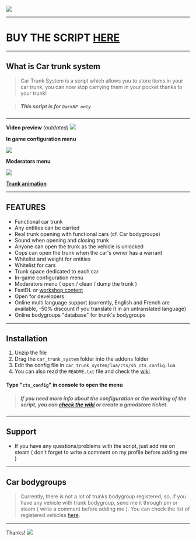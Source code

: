 ![](https://media.gmodstore.com/script_banners/57b4434067207fd1348b99e483a13e03_full.png)

---

# BUY THE SCRIPT [HERE](https://discord.gg/vpxXbNw)

---

## What is Car trunk system
> Car Trunk System is a script which allows you to store items in your car trunk, you can now stop carrying them in your pocket thanks to your trunk!

> ##### This script is for  ``DarkRP only``

---
**Video preview** _(outdated)_
[![](https://i.imgur.com/WDG5ta3.png)](https://youtu.be/Qjfcn3lCPBE)

**In game configuration menu**

![](https://i.imgur.com/WSX038V.gif)

**Moderators menu**

![](https://i.gyazo.com/1bbdc7c7fdbbbfe1ff41f41ac278368f.gif)

**[Trunk animation](https://i.imgur.com/RIEnzxV.gif)**

---

## FEATURES
- Functional car trunk
- Any entities can be carried 
- Real trunk opening with functional cars (cf. Car bodygroups)
- Sound when opening and closing trunk
- Anyone can open the trunk as the vehicle is unlocked
- Cops can open the trunk when the car's owner has a warrant 
- Whitelist and weight for entities
- Whitelist for cars 
- Trunk space dedicated to each car
- In-game configuration menu
- Moderators menu ( open / clean / dump the trunk )
- FastDL or [workshop content](https://steamcommunity.com/sharedfiles/filedetails/?id=1447771895)
- Open for developers
- Online multi language support (currently, English and French are available, -50% discount if you translate it in an untranslated language)
- Online bodygroups "database" for trunk's bodygroups

---

## Installation
1. Unzip the file
2. Drag the ``car_trunk_system`` folder into the addons folder
3. Edit the config file in ``car_trunk_system/lua/cts/sh_cts_config.lua``
4. You can also read the ``README.txt`` file and check the [wiki](https://github.com/ValfundeFR/car_trunk_system/wiki)

#### Type "`cts_config`" in console to open the menu

> ##### If you need more info about the configuration or the working of the script, you can [check the wiki](https://github.com/ValfundeFR/car_trunk_system/wiki/Installation-&-configuration) or **create a gmodstore ticket**.

---

## Support
- If you have any questions/problems with the script, just add me on steam ( don't forget to write a comment on my profile before adding me )

---

## Car bodygroups
> Currently, there is not a lot of trunks bodygroup registered, so, if you have any vehicle with trunk bodygroup, send me it through pm or steam ( write a comment before adding me ). You can check the list of registered vehicles [here](https://raw.githubusercontent.com/ValfundeFR/car_trunk_system/master/bodygroups/list.txt).

---

Thanks! 
![](http://img1.xooimage.com/files//7/e/f/36-229c.gif "")
